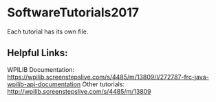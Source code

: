 # SoftwareTutorials2017
Each tutorial has its own file.

## Helpful Links:
WPILIB Documentation: https://wpilib.screenstepslive.com/s/4485/m/13809/l/272787-frc-java-wpilib-api-documentation
Other tutorials: http://wpilib.screenstepslive.com/s/4485/m/13809


